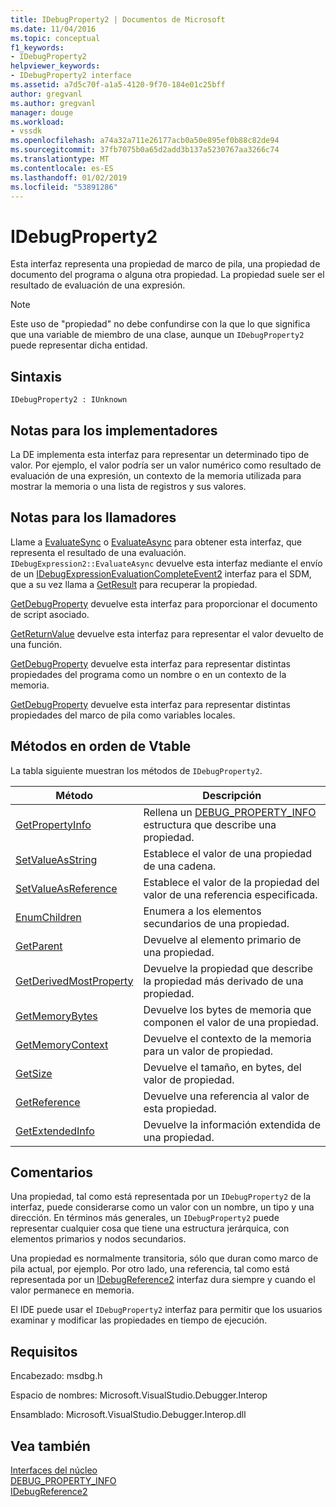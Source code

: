 ```yaml
---
title: IDebugProperty2 | Documentos de Microsoft
ms.date: 11/04/2016
ms.topic: conceptual
f1_keywords:
- IDebugProperty2
helpviewer_keywords:
- IDebugProperty2 interface
ms.assetid: a7d5c70f-a1a5-4120-9f70-184e01c25bff
author: gregvanl
ms.author: gregvanl
manager: douge
ms.workload:
- vssdk
ms.openlocfilehash: a74a32a711e26177acb0a50e895ef0b88c82de94
ms.sourcegitcommit: 37fb7075b0a65d2add3b137a5230767aa3266c74
ms.translationtype: MT
ms.contentlocale: es-ES
ms.lasthandoff: 01/02/2019
ms.locfileid: "53891286"
---
```

# <a name="idebugproperty2"></a>IDebugProperty2
Esta interfaz representa una propiedad de marco de pila, una propiedad de documento del programa o alguna otra propiedad. La propiedad suele ser el resultado de evaluación de una expresión.  
  
> [!NOTE]
>  Este uso de "propiedad" no debe confundirse con la que lo que significa que una variable de miembro de una clase, aunque un `IDebugProperty2` puede representar dicha entidad.  
  
## <a name="syntax"></a>Sintaxis  
  
```  
IDebugProperty2 : IUnknown  
```  
  
## <a name="notes-for-implementers"></a>Notas para los implementadores  
 La DE implementa esta interfaz para representar un determinado tipo de valor. Por ejemplo, el valor podría ser un valor numérico como resultado de evaluación de una expresión, un contexto de la memoria utilizada para mostrar la memoria o una lista de registros y sus valores.  
  
## <a name="notes-for-callers"></a>Notas para los llamadores  
 Llame a [EvaluateSync](../../../extensibility/debugger/reference/idebugexpression2-evaluatesync.md) o [EvaluateAsync](../../../extensibility/debugger/reference/idebugexpression2-evaluateasync.md) para obtener esta interfaz, que representa el resultado de una evaluación. `IDebugExpression2::EvaluateAsync` devuelve esta interfaz mediante el envío de un [IDebugExpressionEvaluationCompleteEvent2](../../../extensibility/debugger/reference/idebugexpressionevaluationcompleteevent2.md) interfaz para el SDM, que a su vez llama a [GetResult](../../../extensibility/debugger/reference/idebugexpressionevaluationcompleteevent2-getresult.md) para recuperar la propiedad.  
  
 [GetDebugProperty](../../../extensibility/debugger/reference/idebugpropertycreateevent2-getdebugproperty.md) devuelve esta interfaz para proporcionar el documento de script asociado.  
  
 [GetReturnValue](../../../extensibility/debugger/reference/idebugreturnvalueevent2-getreturnvalue.md) devuelve esta interfaz para representar el valor devuelto de una función.  
  
 [GetDebugProperty](../../../extensibility/debugger/reference/idebugprogram2-getdebugproperty.md) devuelve esta interfaz para representar distintas propiedades del programa como un nombre o en un contexto de la memoria.  
  
 [GetDebugProperty](../../../extensibility/debugger/reference/idebugstackframe2-getdebugproperty.md) devuelve esta interfaz para representar distintas propiedades del marco de pila como variables locales.  
  
## <a name="methods-in-vtable-order"></a>Métodos en orden de Vtable  
 La tabla siguiente muestran los métodos de `IDebugProperty2`.  
  
|Método|Descripción|  
|------------|-----------------|  
|[GetPropertyInfo](../../../extensibility/debugger/reference/idebugproperty2-getpropertyinfo.md)|Rellena un [DEBUG_PROPERTY_INFO](../../../extensibility/debugger/reference/debug-property-info.md) estructura que describe una propiedad.|  
|[SetValueAsString](../../../extensibility/debugger/reference/idebugproperty2-setvalueasstring.md)|Establece el valor de una propiedad de una cadena.|  
|[SetValueAsReference](../../../extensibility/debugger/reference/idebugproperty2-setvalueasreference.md)|Establece el valor de la propiedad del valor de una referencia especificada.|  
|[EnumChildren](../../../extensibility/debugger/reference/idebugproperty2-enumchildren.md)|Enumera a los elementos secundarios de una propiedad.|  
|[GetParent](../../../extensibility/debugger/reference/idebugproperty2-getparent.md)|Devuelve al elemento primario de una propiedad.|  
|[GetDerivedMostProperty](../../../extensibility/debugger/reference/idebugproperty2-getderivedmostproperty.md)|Devuelve la propiedad que describe la propiedad más derivado de una propiedad.|  
|[GetMemoryBytes](../../../extensibility/debugger/reference/idebugproperty2-getmemorybytes.md)|Devuelve los bytes de memoria que componen el valor de una propiedad.|  
|[GetMemoryContext](../../../extensibility/debugger/reference/idebugproperty2-getmemorycontext.md)|Devuelve el contexto de la memoria para un valor de propiedad.|  
|[GetSize](../../../extensibility/debugger/reference/idebugproperty2-getsize.md)|Devuelve el tamaño, en bytes, del valor de propiedad.|  
|[GetReference](../../../extensibility/debugger/reference/idebugproperty2-getreference.md)|Devuelve una referencia al valor de esta propiedad.|  
|[GetExtendedInfo](../../../extensibility/debugger/reference/idebugproperty2-getextendedinfo.md)|Devuelve la información extendida de una propiedad.|  
  
## <a name="remarks"></a>Comentarios  
 Una propiedad, tal como está representada por un `IDebugProperty2` de la interfaz, puede considerarse como un valor con un nombre, un tipo y una dirección. En términos más generales, un `IDebugProperty2` puede representar cualquier cosa que tiene una estructura jerárquica, con elementos primarios y nodos secundarios.  
  
 Una propiedad es normalmente transitoria, sólo que duran como marco de pila actual, por ejemplo. Por otro lado, una referencia, tal como está representada por un [IDebugReference2](../../../extensibility/debugger/reference/idebugreference2.md) interfaz dura siempre y cuando el valor permanece en memoria.  
  
 El IDE puede usar el `IDebugProperty2` interfaz para permitir que los usuarios examinar y modificar las propiedades en tiempo de ejecución.  
  
## <a name="requirements"></a>Requisitos  
 Encabezado: msdbg.h  
  
 Espacio de nombres: Microsoft.VisualStudio.Debugger.Interop  
  
 Ensamblado: Microsoft.VisualStudio.Debugger.Interop.dll  
  
## <a name="see-also"></a>Vea también  
 [Interfaces del núcleo](../../../extensibility/debugger/reference/core-interfaces.md)   
 [DEBUG_PROPERTY_INFO](../../../extensibility/debugger/reference/debug-property-info.md)   
 [IDebugReference2](../../../extensibility/debugger/reference/idebugreference2.md)